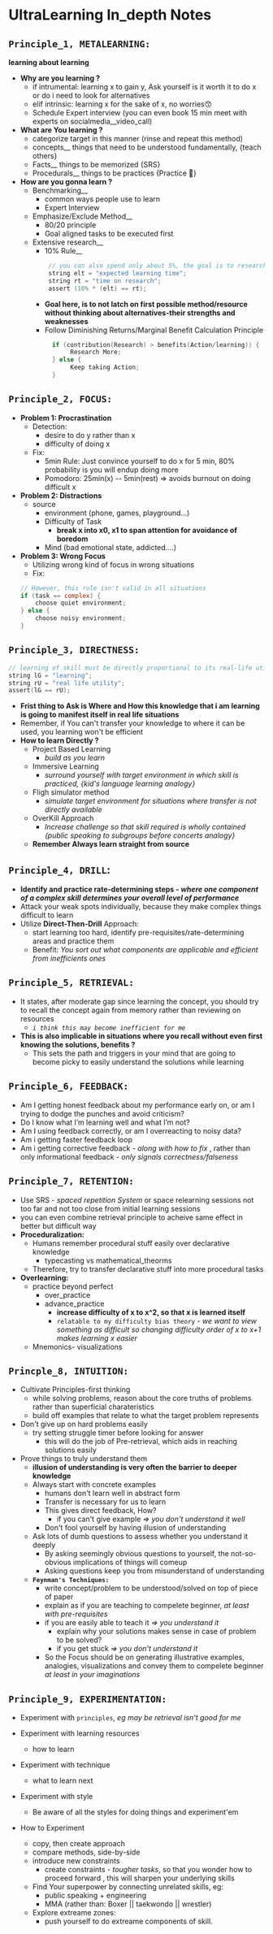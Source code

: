 # UltraLearning In_depth Notes

## `Principle_1, METALEARNING:`
**learning about learning** <br>
- **Why are you learning ?**
   - if intrumental: learning x to gain y, Ask yourself is it worth it to do x or do i need to look for alternatives
   - elif intrinsic: learning x for the sake of x, no worries😙
   - Schedule Expert interview (you can even book 15 min meet with experts on socialmedia__video_call)
- **What are You learning ?**
   - categorize target in this manner (rinse and repeat this method)
   - concepts__ things that need to be understood fundamentally, {teach others}
   - Facts__ things to be memorized {SRS}
   - Procedurals__ things to be practices {Practice 🍭}
- **How are you gonna learn ?**
   - Benchmarking__
       - common ways people use to learn
       - Expert Interview
   - Emphasize/Exclude Method__
       - 80/20 principle
       - Goal aligned tasks to be executed first
   - Extensive research__
       - 10% Rule__ 
         ```c
          // you can also spend only about 5%, the goal is to research well enough
          string elt = "expected learning time";
          string rt = "time on research";
          assert (10% * (elt) == rt);
         ```
       - **Goal here, is to not latch on first possible method/resource without thinking about alternatives-their strengths and weaknesses**
       - Follow Diminishing Returns/Marginal Benefit Calculation Principle
         ```c
           if (contribution(Research) > benefits(Action/learning)) {
                Research More;
           } else {
                Keep taking Action;
           }
         ```
## `Principle_2, FOCUS:`
- **Problem 1: Procrastination**
  - Detection:
     - desire to do y rather than x
     - difficulty of doing x
  - Fix:
     - 5min Rule: Just convince yourself to do x for 5 min, 80% probability is you will endup doing more
     - Pomodoro: 25min(x) -- 5min(rest) => avoids burnout on doing difficult x
- **Problem 2: Distractions**
   - source
      - environment (phone, games, playground...)
      - Difficulty of Task
         - **break x into x0, x1 to span attention for avoidance of boredom**
      - Mind (bad emotional state, addicted....)
- **Problem 3: Wrong Focus**
   - Utilizing wrong kind of focus in wrong situations
   - Fix:
   ```c
   // However, this rule isn't valid in all situations
   if (task == complex) {
       choose quiet environment;
   } else {
       choose noisy environment;
   }
  ```

## `Principle_3, DIRECTNESS:`
```c
// learning of skill must be directly proportional to its real-life utility
string lG = "learning";
string rU = "real life utility";
assert(lG == rU);
```
- **Frist thing to Ask is Where and How this knowledge that i am learning is going to manifest itself in real life situations**
- Remember, if You can't transfer your knowledge to where it can be used, you learning won't be efficient
- **How to learn Directly ?**
     - Project Based Learning
        - *build as you learn*
     - Immersive Learning
        - *surround yourself with target environment in which skill is practiced, {kid's language learning analogy}*
     - Fligh simulator method
        - *simulate target environment for situations where transfer is not directly available*
     - OverKill Approach
        - *Increase challenge so that skill required is wholly contained {public speaking to subgroups before concerts analogy}*
     - **Remember Always learn straight from source**

## `Principle_4, DRILL`:
- **Identify and practice rate-determining steps - *where one component of a complex skill determines your overall level of performance***
- Attack your weak spots individually, because they make complex things difficult to learn
- Utilize **Direct-Then-Drill** Approach:
   - start learning too hard, identify pre-requisites/rate-determining areas and practice them
   - Benefit: *You sort out what components are applicable and efficient from inefficients ones*

## `Principle_5, RETRIEVAL:`
- It states, after moderate gap since learning the concept, you should try to recall the concept again from memory rather than reviewing on resources
   - *`i think this may become inefficient for me`*
- **This is also implicable in situations where you recall without even first knowing the solutions, benefits ?**
   - This sets the path and triggers in your mind that are going to become picky to easily understand the solutions while learning
## `Principle_6, FEEDBACK:`
- Am I getting honest feedback about my performance early on, or am I trying to dodge the punches and avoid criticism?
-  Do I know what I’m learning well and what I’m not?
-  Am I using feedback correctly, or am I overreacting to noisy data?
-  Am i getting faster feedback loop
-  Am i getting corrective feedback - *along with how to fix* , rather than only informational feedback - *only signals correctness/falseness*
## `Principle_7, RETENTION:`
- Use SRS - *spaced repetition System* or space relearning sessions not too far and not too close from initial learning sessions
- you can even combine retrieval principle to acheive same effect in better but difficult way
- **Proceduralization:**
   - Humans remember procedural stuff easily over declarative knowledge
      - typecasting vs mathematical_theorms
   - Therefore, try to transfer declarative stuff into more procedural tasks
- **Overlearning:**
   - practice beyond perfect
      - over_practice
      - advance_practice
         - **increase difficulty of x to x^2, so that x is learned itself**
         - `relatable to my difficulty bias theory` -  *we want to view something as difficult so changing difficulty order of x to x+1 makes learning x easier*
   - Mnemonics- visualizations
## `Princple_8, INTUITION:`
- Cultivate Principles-first thinking
   - while solving problems, reason about the core truths of problems rather than superficial charateristics
   - build off examples that relate to what the target problem represents
- Don't give up on hard problems easily
   - try setting struggle timer before looking for answer
      - this will do the job of Pre-retrieval, which aids in reaching solutions easily
- Prove things to truly understand them
   - **illusion of understanding is very often the barrier to deeper knowledge**
   - Always start with concrete examples
      - humans don't learn well in abstract form
      - Transfer is necessary for us to learn
      - This gives direct feedback, How?
         - if you can't give example *=> you don't understand it well*
      - Don't fool yourself by having illusion of understanding
   - Ask lots of dumb questions to assess whether you understand it deeply
      - By asking seemingly obvious questions to yourself, the not-so-obvious implications of things will comeup
      - Asking questions keep you from misunderstand of understanding
   - **`Feynman's Techniques:`**
      - write concept/problem to be understood/solved on top of piece of paper
      - explain as if you are teaching to compelete beginner, *at least with pre-requisites*
      - if you are easily able to teach it *=> you understand it*
         - explain why your solutions makes sense in case of problem to be solved?
         - if you get stuck *=> you don't understand it*
      - So the Focus should be on generating illustrative examples, analogies, visualizations and convey them to compelete beginner *at least in your imaginations*

## `Principle_9, EXPERIMENTATION:`
- Experiment with `principles`, *eg may be retrieval isn't good for me*
- Experiment with learning resources
   - how to learn
- Experiment with technique
   - what to learn next
- Experiment with style
   - Be aware of all the styles for doing things and experiment'em

- How to Experiment
   - copy, then create approach
   - compare methods, side-by-side
   - introduce new constraints
      - create constraints - *tougher tasks*, so that you wonder how to proceed forward , this will sharpen your underlying skills
   - Find Your superpower by connecting unrelated skills, eg:
        - public speaking + engineering
        - MMA (rather than: Boxer || taekwondo || wrestler)
   - Explore extreame zones:
      - push yourself to do extreame components of skill.
        





















